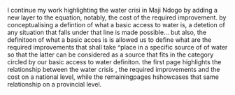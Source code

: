 I continue my work highlighting the water crisi in Maji Ndogo by adding a new layer to the equation, notably, the cost of the required improvement.
by conceptualising a defintion of what a basic access to water is, a detetion  of any situation that falls under that line is made possible... but also, the definitoon of what a basic acces is is allowed us to define what are the required improvements that shall take ^place in a specific source of of water so that the latter can be considered as a source that fits in the category circled by our basic access to water definiton. the first page highlights the relationship between the water crisis , the required improvements and the cost on a national level, while the remainingpages hshowcases that same relationship on a provincial level.
